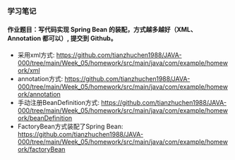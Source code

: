### 学习笔记
#### 作业题目：写代码实现 Spring Bean 的装配，方式越多越好（XML、Annotation 都可以）, 提交到 Github。
- 采用xml方式: https://github.com/tianzhuchen1988/JAVA-000/tree/main/Week_05/homework/src/main/java/com/example/homework/xml
- annotation方式: https://github.com/tianzhuchen1988/JAVA-000/tree/main/Week_05/homework/src/main/java/com/example/homework/annotation
- 手动注册BeanDefinition方式: https://github.com/tianzhuchen1988/JAVA-000/tree/main/Week_05/homework/src/main/java/com/example/homework/beanDefinition
- FactoryBean方式装配了Spring Bean: https://github.com/tianzhuchen1988/JAVA-000/tree/main/Week_05/homework/src/main/java/com/example/homework/factoryBean
